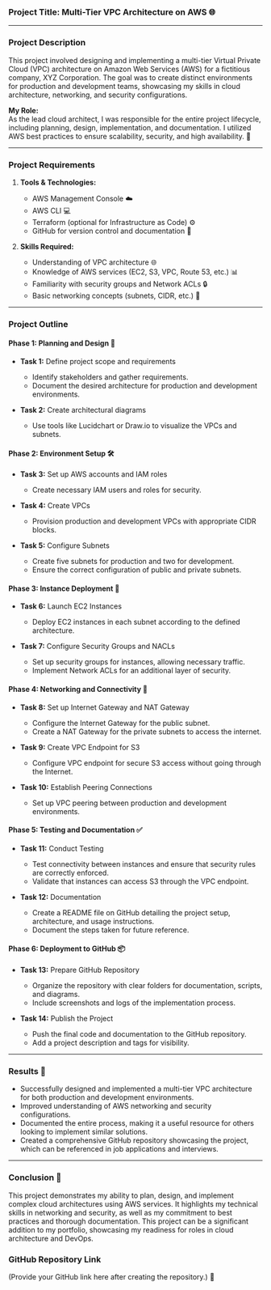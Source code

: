 ### Project Title: **Multi-Tier VPC Architecture on AWS** 🌐

---

### Project Description

This project involved designing and implementing a multi-tier Virtual Private Cloud (VPC) architecture on Amazon Web Services (AWS) for a fictitious company, XYZ Corporation. The goal was to create distinct environments for production and development teams, showcasing my skills in cloud architecture, networking, and security configurations. 

**My Role:**  
As the lead cloud architect, I was responsible for the entire project lifecycle, including planning, design, implementation, and documentation. I utilized AWS best practices to ensure scalability, security, and high availability. 🚀

---

### Project Requirements

1. **Tools & Technologies:**
   - AWS Management Console ☁️
   - AWS CLI 💻
   - Terraform (optional for Infrastructure as Code) ⚙️
   - GitHub for version control and documentation 📂

2. **Skills Required:**
   - Understanding of VPC architecture 🌐
   - Knowledge of AWS services (EC2, S3, VPC, Route 53, etc.) 📊
   - Familiarity with security groups and Network ACLs 🔒
   - Basic networking concepts (subnets, CIDR, etc.) 📡

---

### Project Outline

#### Phase 1: Planning and Design 📝
- **Task 1:** Define project scope and requirements
  - Identify stakeholders and gather requirements.
  - Document the desired architecture for production and development environments.

- **Task 2:** Create architectural diagrams
  - Use tools like Lucidchart or Draw.io to visualize the VPCs and subnets.

#### Phase 2: Environment Setup 🛠️
- **Task 3:** Set up AWS accounts and IAM roles
  - Create necessary IAM users and roles for security.

- **Task 4:** Create VPCs
  - Provision production and development VPCs with appropriate CIDR blocks.

- **Task 5:** Configure Subnets
  - Create five subnets for production and two for development.
  - Ensure the correct configuration of public and private subnets.

#### Phase 3: Instance Deployment 🚀
- **Task 6:** Launch EC2 Instances
  - Deploy EC2 instances in each subnet according to the defined architecture.

- **Task 7:** Configure Security Groups and NACLs
  - Set up security groups for instances, allowing necessary traffic.
  - Implement Network ACLs for an additional layer of security.

#### Phase 4: Networking and Connectivity 🔗
- **Task 8:** Set up Internet Gateway and NAT Gateway
  - Configure the Internet Gateway for the public subnet.
  - Create a NAT Gateway for the private subnets to access the internet.

- **Task 9:** Create VPC Endpoint for S3
  - Configure VPC endpoint for secure S3 access without going through the Internet.

- **Task 10:** Establish Peering Connections
  - Set up VPC peering between production and development environments.

#### Phase 5: Testing and Documentation ✅
- **Task 11:** Conduct Testing
  - Test connectivity between instances and ensure that security rules are correctly enforced.
  - Validate that instances can access S3 through the VPC endpoint.

- **Task 12:** Documentation
  - Create a README file on GitHub detailing the project setup, architecture, and usage instructions.
  - Document the steps taken for future reference.

#### Phase 6: Deployment to GitHub 📦
- **Task 13:** Prepare GitHub Repository
  - Organize the repository with clear folders for documentation, scripts, and diagrams.
  - Include screenshots and logs of the implementation process.

- **Task 14:** Publish the Project
  - Push the final code and documentation to the GitHub repository.
  - Add a project description and tags for visibility.

---

### Results 🌟

- Successfully designed and implemented a multi-tier VPC architecture for both production and development environments.
- Improved understanding of AWS networking and security configurations.
- Documented the entire process, making it a useful resource for others looking to implement similar solutions.
- Created a comprehensive GitHub repository showcasing the project, which can be referenced in job applications and interviews.

---

### Conclusion 🎉

This project demonstrates my ability to plan, design, and implement complex cloud architectures using AWS services. It highlights my technical skills in networking and security, as well as my commitment to best practices and thorough documentation. This project can be a significant addition to my portfolio, showcasing my readiness for roles in cloud architecture and DevOps.

### GitHub Repository Link
(Provide your GitHub link here after creating the repository.) 🔗
